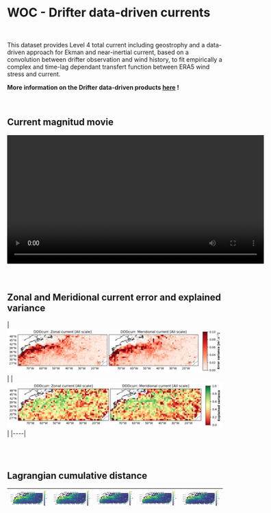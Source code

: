 # WOC - Drifter data-driven currents

<br>

This dataset provides Level 4 total current including geostrophy and a data-driven approach for Ekman and near-inertial current, based on a convolution between drifter observation and wind history, to fit empirically a complex and time-lag dependant transfert function between ERA5 wind stress and current.
 
**More information on the Drifter data-driven products [here](https://www.worldoceancirculation.org/Products#/metadata/cfa65be8-b200-4243-aba0-843c363001d9) !**
 
 

<br>
 
## Current magnitud movie 
   
 
<center>
<video controls width="600">
  <source src="https://github.com/ocean-data-challenges/2024_DC_WOC-ESA/assets/33433820/7c0adafa-76a2-4cf8-8219-504a6f4211ec" type="video/mp4" />  
</video>
</center>
 

<br>
 

<br>

## Zonal and Meridional current error and explained variance
 

|![Maps_SSHSSTprod_errvar_Gulfstream_uv](../figures/Maps_DDDcurr_errvar_Gulfstream_uv.png)  | 
|![Maps_SSHSSTprod_explvar_Gulfstream_uv](../figures/Maps_DDDcurr_explvar_Gulfstream_uv.png)   |
|----|

<br>
 


<br>

## Lagrangian cumulative distance 

| ![DDDcurr LDC Gulfstream h1](../figures/deviation_maps_DDDcurr_Gulfstream_h1.png) | ![DDDcurr LDC Gulfstream h2](../figures/deviation_maps_DDDcurr_Gulfstream_h2.png) | ![DDDcurr LDC Gulfstream h3](../figures/deviation_maps_DDDcurr_Gulfstream_h3.png) | ![DDDcurr LDC Gulfstream h4](../figures/deviation_maps_DDDcurr_Gulfstream_h4.png) | ![DDDcurr LDC Gulfstream h5](../figures/deviation_maps_DDDcurr_Gulfstream_h5.png) |
|--|--|--|--|--|

<br>  
 
